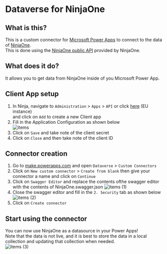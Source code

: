 # Dataverse for NinjaOne

## What is this?
This is a custom connector for [Microsoft Power Apps](https://powerapps.microsoft.com/en-us) to connect to the data of [NinjaOne](https://www.ninjaone.com/).<br>
This is done using the [NinjaOne public API](https://app.ninjarmm.com/apidocs/) provided by NinjaOne.

## What does it do?
It allows you to get data from NinjaOne inside of you Microsoft Power App.

## Client App setup
1. In Ninja, navigate to `Administration` > `Apps` > `API` or click [here](https://eu.ninjarmm.com/#/administration/apps/api) (EU instance)<br>
and click on `Add` to create a new Client app
2. Fill in the Application Configuration as shown below<br>
![items](https://user-images.githubusercontent.com/47614276/209540565-18bf3063-1672-41bb-a89b-21bc285ca835.png)
3. Click on `Save` and take note of the client secret
4. Click on `Close` and then take note of the client ID

## Connector creation
1. Go to [make.powerapps.com](https://make.powerapps.com) and open `Dataverse` > `Custom Connectors`
2. Click on `New custom connector` > `Create from blank` then give your connector a name and click on `Continue`
3. Click on `Swagger Editor` and replace the contents ofthe swagger editor with the contents of NinjaOne.swagger.json
![items (1)](https://user-images.githubusercontent.com/47614276/209540649-ab70525a-dd4d-4c03-af57-814c52a790a4.png)
4. Close the swagger editor and fill in the `2. Security` tab as shown below<br>
![items (2)](https://user-images.githubusercontent.com/47614276/209540765-185bd034-3394-414d-a536-a54c9988b2d9.png)
5. Click on `Create connector` 

## Start using the connector
You can now use NinjaOne as a datasource in your Power Apps!<br>
Note that the data is not live, and it is best to store the data in a local collection and updating that collection when needed.<br>
![items (3)](https://user-images.githubusercontent.com/47614276/209540829-96a40893-29f7-471d-9912-0956409ef06c.png)
